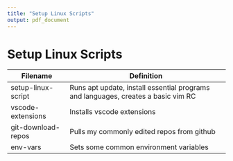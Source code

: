 ```yaml
---
title: "Setup Linux Scripts"
output: pdf_document
---
```


# Setup Linux Scripts

| Filename | Definition |
|-|-|
| setup-linux-script | Runs apt update, install essential programs and languages, creates a basic vim RC |
| vscode-extensions  | Installs vscode extensions |
| git-download-repos | Pulls my commonly edited repos from github |
| env-vars           | Sets some common environment variables